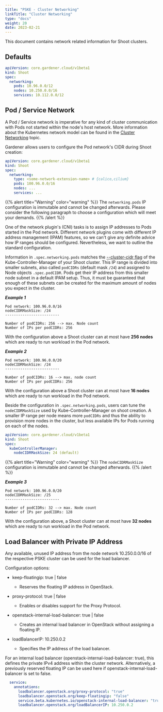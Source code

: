 ```yaml
---
title: "PSKE - Cluster Networking"
linkTitle: "Cluster Networking"
type: "docs"
weight: 20
date: 2023-02-21
---
```


This document contains network related information for Shoot clusters.

## Defaults

```yaml
apiVersion: core.gardener.cloud/v1beta1
kind: Shoot
spec:
  networking:
    pods: 10.96.0.0/12
    nodes: 10.250.0.0/16
    services: 10.112.0.0/12
```

## Pod / Service Network

A Pod / Service network is imperative for any kind of cluster communication with Pods not started within the node's host network.
More information about the Kubernetes network model can be found in the [Cluster Networking](https://kubernetes.io/docs/concepts/cluster-administration/networking/) topic.

Gardener allows users to configure the Pod network's CIDR during Shoot creation:

```yaml
apiVersion: core.gardener.cloud/v1beta1
kind: Shoot
spec:
  networking:
    type: <some-network-extension-name> # {calico,cilium}
    pods: 100.96.0.0/16
    nodes: ...
    services: ...
```

{{% alert title="Warning" color="warning" %}}
The `networking.pods` IP configuration is immutable and cannot be changed afterwards. Please consider the following paragraph to choose a configuration which will meet your demands.
{{% /alert %}}

One of the network plugin's (CNI) tasks is to assign IP addresses to Pods started in the Pod network.
Different network plugins come with different IP address management (IPAM) features, so we can't give any definite advice how IP ranges should be configured.
Nevertheless, we want to outline the standard configuration.

Information in `.spec.networking.pods` matches the [--cluster-cidr flag](https://kubernetes.io/docs/reference/command-line-tools-reference/kube-controller-manager/) of the Kube-Controller-Manager of your Shoot cluster.
This IP range is divided into smaller subnets, also called `podCIDRs` (default mask `/24`) and assigned to Node objects `.spec.podCIDR`.
Pods get their IP address from this smaller node subnet in a default IPAM setup.
Thus, it must be guaranteed that enough of these subnets can be created for the maximum amount of nodes you expect in the cluster.

_**Example 1**_

```text
Pod network: 100.96.0.0/16
nodeCIDRMaskSize: /24
-------------------------

Number of podCIDRs: 256 --> max. Node count 
Number of IPs per podCIDRs: 256
```

With the configuration above a Shoot cluster can at most have **256 nodes** which are ready to run workload in the Pod network.

_**Example 2**_

```text
Pod network: 100.96.0.0/20
nodeCIDRMaskSize: /24
-------------------------

Number of podCIDRs: 16 --> max. node count 
Number of IPs per podCIDRs: 256
```

With the configuration above a Shoot cluster can at most have **16 nodes** which are ready to run workload in the Pod network.

Beside the configuration in `.spec.networking.pods`, users can tune the `nodeCIDRMaskSize` used by Kube-Controller-Manager on shoot creation.
A smaller IP range per node means more `podCIDRs` and thus the ability to provision more nodes in the cluster, but less available IPs for Pods running on each of the nodes.

```yaml
apiVersion: core.gardener.cloud/v1beta1
kind: Shoot
spec:
  kubeControllerManager:
    nodeCIDRMaskSize: 24 (default)
```

{{% alert title="Warning" color="warning" %}}
The `nodeCIDRMaskSize` configuration is immutable and cannot be changed afterwards.
{{% /alert %}}

_**Example 3**_

```text
Pod network: 100.96.0.0/20
nodeCIDRMaskSize: /25
-------------------------

Number of podCIDRs: 32 --> max. Node count 
Number of IPs per podCIDRs: 128
```

With the configuration above, a Shoot cluster can at most have **32 nodes** which are ready to run workload in the Pod network.


## Load Balancer with Private IP Address

Any available, unused IP address from the node network 10.250.0.0/16 of the respective PSKE cluster can be used for the load balancer.

Configuration options:

- keep-floatingip: true | false 
  - Reserves the floating IP address in OpenStack.

- proxy-protocol: true | false 
  - Enables or disables support for the Proxy Protocol.

- openstack-internal-load-balancer: true | false
  - Creates an internal load balancer in OpenStack without assigning a floating IP.

- loadBalancerIP: 10.250.0.2
  - Specifies the IP address of the load balancer.

For an internal load balancer (openstack-internal-load-balancer: true), this defines the private IPv4 address within the cluster network.
Alternatively, a previously reserved floating IP can be used here if openstack-internal-load-balancer is set to false.

```yaml
  service:
    annotations:
      loadbalancer.openstack.org/proxy-protocol: "true"
      loadbalancer.openstack.org/keep-floatingip: "false"
      service.beta.kubernetes.io/openstack-internal-load-balancer: "true"
      loadbalancer.openstack.org/loadBalancerIP: 10.250.0.2
```